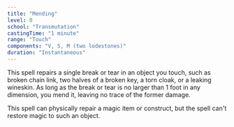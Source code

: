 ```yaml
---
title: "Mending"
level: 0
school: "Transmutation"
castingTime: "1 minute"
range: "Touch"
components: "V, S, M (two lodestones)"
duration: "Instantaneous"
---
```


This spell repairs a single break or tear in an object you touch, such as broken chain link, two halves of a broken key, a torn cloak, or a leaking wineskin. As long as the break or tear is no larger than 1 foot in any dimension, you mend it, leaving no trace of the former damage.

This spell can physically repair a magic item or construct, but the spell can't restore magic to such an object.
